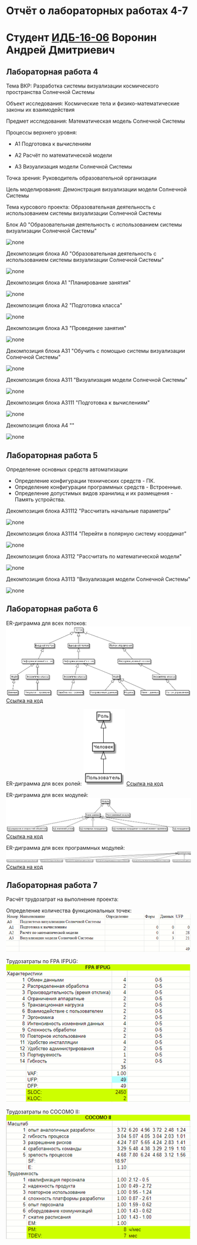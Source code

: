 # Отчёт о лабораторных работах 4-7
# Студент [ИДБ-16-06](https://github.com/stankin/design-1/wiki/list-idb-16-06) Воронин Андрей Дмитриевич
## Лабораторная работа 4
Тема ВКР: Разработка системы визуализации космического пространства Солнечной Системы

Объект исследования: Космические тела и физико-математические законы их взаимодействия

Предмет исследования: Математическая модель Солнечной Системы

Процессы верхнего уровня:

+ A1 Подготовка к вычислениям

+ A2 Расчёт по математической модели

+ A3 Визуализация модели Солнечной Системы

Точка зрения: Руководитель образовательной организации  

Цель моделирования: Демонстрация визуализации модели Солнечной Системы

Тема курсового проекта: Образовательная деятельность с использованием системы визуализации Солнечной Системы

Блок А0 "Образовательная деятельность с использованием системы визуализации Солнечной Системы"

![none]()

Декомпозиция блока А0 "Образовательная деятельность с использованием системы визуализации Солнечной Системы"

![none]()

Декомпозиция блока А1 "Планирование занятия"

![none]()

Декомпозиция блока А2 "Подготовка класса"

![none]()

Декомпозиция блока А3 "Проведение занятия"

![none]()

Декомпозиция блока А31 "Обучить с помощью системы визуализации Солнечной Системы"

![none]()

Декомпозиция блока А311 "Визуализация модели Солнечной Системы"

![none]()

Декомпозиция блока А3111 "Подготовка к вычислениям"

![none]()

Декомпозиция блока А4 ""

![none]()

## Лабораторная работа 5
Определение основных средств автоматизации

+ Определение конфигурации технических средств - ПК.
+ Определение конфигурации программных средств - Встроенные.
+ Определение допустимых видов хранилищ и их размещения - Память устройства.

Декомпозиция блока А31112 "Рассчитать начальные параметры"

![none]()

Декомпозиция блока А31114 "Перейти в полярную систему координат"

![none]()

Декомпозиция блока А3112 "Рассчитать по математической модели"

![none]()

Декомпозиция блока А3113 "Визуализация модели Солнечной Системы"

![none]()

## Лабораторная работа 6
ER-диграмма для всех потоков:
![none](https://github.com/Voronin98/Kursovaya/blob/master/Laba6%2C1.png)
[Ссылка на код](https://github.com/Voronin98/Kursovaya/blob/master/Laba6%2C1.txt)

ER-диграмма для всех ролей:
![none](https://github.com/Voronin98/Kursovaya/blob/master/Laba6%2C2.png)
[Ссылка на код](https://github.com/Voronin98/Kursovaya/blob/master/Laba6%2C2.txt)

ER-диграмма для всех модулей:
![none](https://github.com/Voronin98/Kursovaya/blob/master/Laba6%2C3.png)
[Ссылка на код](https://github.com/Voronin98/Kursovaya/blob/master/Laba6%2C3.txt)

ER-диграмма для всех программных модулей:
![none](https://github.com/Voronin98/Kursovaya/blob/master/Laba6%2C4.png)
[Ссылка на код](https://github.com/Voronin98/Kursovaya/blob/master/Laba6%2C4.txt)

## Лабораторная работа 7
Расчёт трудозатрат на выполнение проекта:

Определение количества функциональных точек:
![none](https://github.com/Voronin98/Kursovaya/blob/master/%D0%9D%D0%B0%D1%87%D0%B0%D0%BB%D1%8C%D0%BD%D1%8B%D0%B9%20%D1%80%D0%B0%D1%81%D1%81%D1%87%D1%91%D1%82.PNG)

Трудозатраты по FPA IFPUG:
![none](https://github.com/Voronin98/Kursovaya/blob/master/FPA.PNG)

Трудозатраты по COCOMO II:
![none](https://github.com/Voronin98/Kursovaya/blob/master/COCOMO%20II.PNG)
